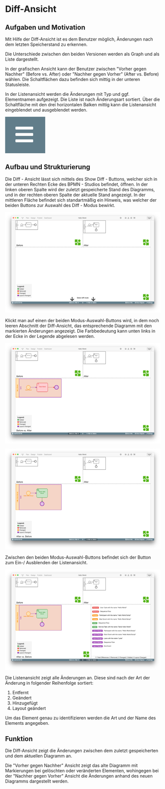 # Diff-Ansicht

## Aufgaben und Motivation

Mit Hilfe der Diff-Ansicht ist es dem Benutzer möglich, Änderungen nach dem letzten
Speicherstand zu erkennen.

Die Unterschiede zwischen den beiden Versionen werden als Graph und als Liste
dargestellt.

In der grafischen Ansicht kann der Benutzer zwischen "Vorher gegen Nachher"
(Before vs. After) oder "Nachher gegen Vorher" (After vs. Before) wählen. Die
Schaltflächen dazu befinden sich mittig in der unteren Statusleiste.

In der Listenansicht werden die Änderungen mit Typ und ggf. Elementnamen
aufgezeigt. Die Liste ist nach Änderungsart sortiert. Über die Schaltfläche mit
den drei horizontalen Balken mittig kann die Listenansicht eingeblendet und
ausgeblendet werden.

![Schaltfläche zum anzeigen der Listenansicht](./images/diff-view-change-list-icon.png)


## Aufbau und Strukturierung

Die Diff - Ansicht lässt sich mittels des Show Diff - Buttons, welcher sich in der unteren Rechten Ecke des BPMN - Studios befindet, öffnen.
In der linken oberen Spalte wird der zuletzt gespeicherte Stand des Diagramms, und in der rechten oberen Spalte der aktuelle Stand angezeigt.
In der mittleren Fläche befindet sich standartmäßig ein Hinweis, was welcher der beiden Buttons zur Auswahl des Diff - Modus bewirkt.

![Diff-Ansicht Startansicht](./images/diff-view-start.png)

Klickt man auf einen der beiden Modus-Auswahl-Buttons wird, in dem noch leeren
Abschnitt der Diff-Ansicht, das entsprechende Diagramm mit den markierten Änderungen
angezeigt.
Die Farbbedeutung kann unten links in der Ecke in der Legende abgelesen
werden.

![Vorher zu Nachher](./images/diff-view-vorher.png)

![Nachher zu Vorher](./images/diff-view-nachher.png)

Zwischen den beiden Modus-Auswahl-Buttons befindet sich der Button zum Ein-/
Ausblenden der Listenansicht.

![Listenansicht](./images/diff-view-change-list.png)

Die Listenansicht zeigt alle Änderungen an. Diese sind nach der Art
der Änderung in folgender Reihenfolge sortiert:

1. Entfernt
2. Geändert
3. Hinzugefügt
4. Layout geändert

Um das Element genau zu identifizieren werden die Art und der Name des
Elements angegeben.

## Funktion

Die Diff-Ansicht zeigt die Änderungen zwischen dem zuletzt gespeicherten und dem
aktuellen Diagramm an.

Die "Vorher gegen Nachher" Ansicht zeigt das alte Diagramm mit Markierungen bei
gelöschten oder veränderten Elementen, wohingegen bei der "Nachher gegen Vorher"
Ansicht die Änderungen anhand des neuen Diagramms dargestellt werden.
